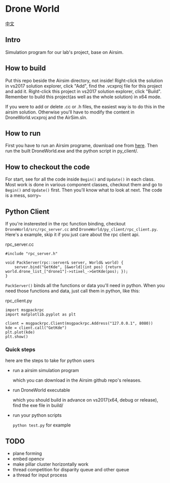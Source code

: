 # Drone World

[中文](./docs/readme_cn.md)

## Intro

Simulation program for our lab's project, base on Airsim.

## How to build

Put this repo beside the Airsim directory, not inside! Right-click the solution in vs2017 solution explorer, click "Add", find the .vcxproj file for this project and add it. Right-click this project in vs2017 solution explorer, click "Build". Remember to build this project(as well as the whole solution) in x64 mode.

If you were to add or delete .cc or .h files, the easiest way is to do this in the airsim solution. Otherwise you'll have to modify the content in  DroneWorld.vcxproj and the AirSim.sln.

## How to run

First you have to run an Airsim programe, download one from [here](https://github.com/Microsoft/AirSim/releases). Then run the built DroneWorld.exe and the python script in py_client/.

## How to checkout the code

For start, see for all the code inside `Begin()` and `Update()` in each class. Most work is done in various component classes, checkout them and go to `Begin()` and `Update()` first. Then you'll know what to look at next. The code is a mess, sorry~

## Python Client

If you're insterested in the rpc function binding, checkout `DroneWorld/src/rpc_server.cc` and `DroneWorld/py_client/rpc_client.py`. Here's a example, skip it if you just care about the rpc client api.

rpc_server.cc
```
#include "rpc_server.h"

void PackServer(rpc::server& server, World& world) {
	server.bind("GetKde", [&world](int pos) {return world.drone_list_["drone1"]->stixel_->GetKde(pos); });
}
```
`PackServer()` binds all the functions or data you'll need in python. When you need those functions and data, just call them in python, like this:

rpc_client.py
```
import msgpackrpc
import matplotlib.pyplot as plt

client = msgpackrpc.Client(msgpackrpc.Address("127.0.0.1", 8080))
kde = client.call("GetKde")
plt.plot(kde)
plt.show()
```

### Quick steps

here are the steps to take for python users

- run a airsim simulation program

  which you can download in the Airsim github repo's releases.
 
- run DroneWorld executable

  which you should build in advance on vs2017(x64, debug or release), find the exe file in build/
  
- run your python scripts

  `python test.py` for example

## TODO

- plane forming
- embed opencv
- make pillar cluster horizontally work
- thread competition for disparity queue and other queue
- a thread for input process
